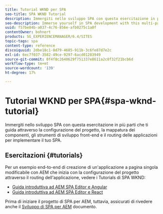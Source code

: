 ```yaml
---
title: Tutorial WKND per SPA
seo-title: SPA WKND Tutorial
description: Immergiti nello sviluppo SPA con questa esercitazione in più parti che ti guida attraverso la configurazione del progetto, la mappatura dei componenti, gli strumenti di sviluppo front-end e il routing delle applicazioni per implementare il tuo SPA.
seo-description: Immerse yourself in SPA development with this multi-part tutorial leading you through project setup, component mapping, front-end development tools, and application routing to implement your own SPA.
uuid: f57be84b-a037-4c76-856e-afb0275c1a0f
contentOwner: bohnert
products: SG_EXPERIENCEMANAGER/6.4/SITES
topic-tags: spa
content-type: reference
discoiquuid: 2dbe18c1-8d79-4685-911b-3c6fe87d7e2c
exl-id: 6ec7f037-3582-49ce-9297-6acd01283949
source-git-commit: 0f4f8c2640629f751337e8611a2c8f32f21bcb6d
workflow-type: tm+mt
source-wordcount: '139'
ht-degree: 17%

---
```


# Tutorial WKND per SPA{#spa-wknd-tutorial}

Immergiti nello sviluppo SPA con questa esercitazione in più parti che ti guida attraverso la configurazione del progetto, la mappatura dei componenti, gli strumenti di sviluppo front-end e il routing delle applicazioni per implementare il tuo SPA.

## Esercitazioni {#tutorials}

Per un esempio end-to-end di creazione di un&#39;applicazione a pagina singola modificabile con AEM che inizia con la configurazione del progetto attraverso il routing dell&#39;applicazione, vedere i Tutorials di SPA WKND:

* [Guida introduttiva ad AEM SPA Editor e Angular](https://experienceleague.adobe.com/docs/experience-manager-learn/spa-angular-tutorial/overview.html)
* [Guida introduttiva ad AEM SPA Editor e React](https://experienceleague.adobe.com/docs/experience-manager-learn/spa-react-tutorial/overview.html)

Prima di iniziare il progetto di SPA per AEM, tuttavia, assicurati di rivedere anche il [Sviluppo di SPA per AEM](/help/sites-developing/spa-architecture.md) documento.
